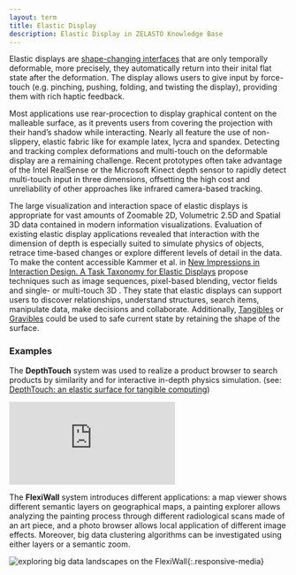 ```yaml
---
layout: term
title: Elastic Display
description: Elastic Display in ZELASTO Knowledge Base
---
```

Elastic displays are [shape-changing interfaces](/terms/shape-changing-interface) that are only temporally deformable, more precisely, they automatically return into their inital flat state after the deformation. The display allows users to give input by force-touch (e.g. pinching, pushing, folding, and twisting the display), providing them with rich haptic feedback.

Most applications use rear-procection to display graphical content on the malleable surface, as it prevents users from covering the projection with their hand’s shadow while interacting. Nearly all feature the use of non-slippery, elastic fabric like for example latex, lycra and spandex. Detecting and tracking complex deformations and multi-touch on the deformable display are a remaining challenge. Recent prototypes often take advantage of the Intel RealSense or the Microsoft Kinect depth sensor to rapidly detect multi-touch input in three dimensions, offsetting the high cost and unreliability of other approaches like infrared camera-based tracking.

The large visualization and interaction space of elastic displays is appropriate for vast amounts of Zoomable 2D, Volumetric 2.5D and Spatial 3D data contained in modern information visualizations. Evaluation of existing elastic display applications revealed that interaction with the dimension of depth is especially suited to simulate physics of objects, retrace time-based changes or explore different levels of detail in the data. To make the content accessible Kammer et al. in [New Impressions in Interaction Design. A Task Taxonomy for Elastic Displays](/resources/#references) propose techniques such as image sequences, pixel-based blending, vector fields and single- or multi-touch 3D . They state that elastic displays can support users to discover relationships, understand structures, search items, manipulate data, make decisions and collaborate. Additionally, [Tangibles](/terms/tangible) or [Gravibles](/terms/gravible) could be used to safe current state by retaining the shape of the surface.

### Examples

The **DepthTouch** system was used to realize a product browser to search products by similarity and for interactive in-depth physics simulation. (see: [DepthTouch: an elastic surface for tangible computing](/resources/#references))
<div class="media-wrapper"><iframe src="https://player.vimeo.com/video/37264194" frameborder="0" allow="autoplay; fullscreen" allowfullscreen></iframe></div><script src="https://player.vimeo.com/api/player.js"></script>

The **FlexiWall** system introduces different applications: a map viewer shows different semantic layers on geographical maps, a painting explorer allows analyzing the painting process through different radiological scans made of an art piece, and a photo browser allows local application of different image effects. Moreover, big data clustering algorithms can be investigated using either layers or a semantic zoom. 

![exploring big data landscapes on the FlexiWall](/assets/img/flexi-wall.jpg){:.responsive-media}




